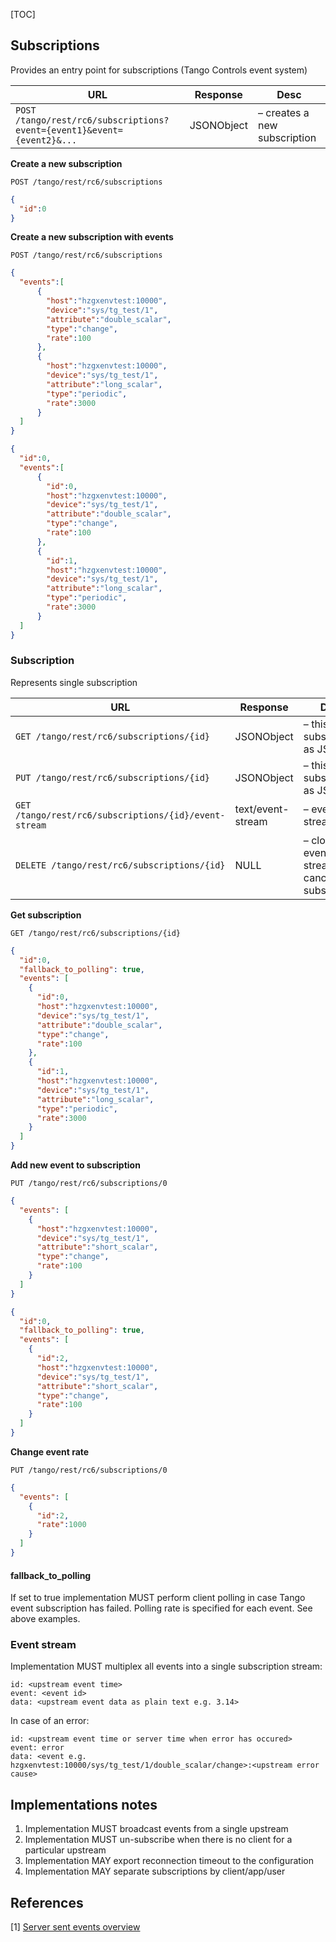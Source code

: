 [TOC]

## Subscriptions

Provides an entry point for subscriptions (Tango Controls event system)

| URL                                        | Response           | Desc
|-----------------------------------------|------------|--------------------------
|`POST /tango/rest/rc6/subscriptions?event={event1}&event={event2}&...`             | JSONObject | – creates a new subscription  

**Create a new subscription**

`POST /tango/rest/rc6/subscriptions`


```json
{
  "id":0
}
```

**Create a new subscription with events**

`POST /tango/rest/rc6/subscriptions`

```json
{
  "events":[
      {
        "host":"hzgxenvtest:10000",
        "device":"sys/tg_test/1",
        "attribute":"double_scalar",
        "type":"change",
        "rate":100
      },
      {
        "host":"hzgxenvtest:10000",
        "device":"sys/tg_test/1",
        "attribute":"long_scalar",
        "type":"periodic",
        "rate":3000
      }
  ]
}
```


```json
{
  "id":0,
  "events":[
      {
        "id":0,
        "host":"hzgxenvtest:10000",
        "device":"sys/tg_test/1",
        "attribute":"double_scalar",
        "type":"change",
        "rate":100
      },
      {
        "id":1,
        "host":"hzgxenvtest:10000",
        "device":"sys/tg_test/1",
        "attribute":"long_scalar",
        "type":"periodic",
        "rate":3000
      }
  ]
}
```

### Subscription

Represents single subscription

| URL                                        | Response           | Desc
|-----------------------------------------|------------|--------------------------
|`GET /tango/rest/rc6/subscriptions/{id}`              | JSONObject  | – this subscription as JSON 
|`PUT /tango/rest/rc6/subscriptions/{id}`              | JSONObject  | – this subscription as JSON
|`GET /tango/rest/rc6/subscriptions/{id}/event-stream` | text/event-stream  | – events stream
|`DELETE /tango/rest/rc6/subscriptions/{id}`           | NULL  | – closes events stream and cancels subscription

**Get subscription**

`GET /tango/rest/rc6/subscriptions/{id}`

```json
{
  "id":0,
  "fallback_to_polling": true,
  "events": [
    {
      "id":0,
      "host":"hzgxenvtest:10000",
      "device":"sys/tg_test/1",
      "attribute":"double_scalar",
      "type":"change",
      "rate":100
    },
    {
      "id":1,
      "host":"hzgxenvtest:10000",
      "device":"sys/tg_test/1",
      "attribute":"long_scalar",
      "type":"periodic",
      "rate":3000
    }
  ]
}
```

**Add new event to subscription**

`PUT /tango/rest/rc6/subscriptions/0`

```json
{
  "events": [
    {
      "host":"hzgxenvtest:10000",
      "device":"sys/tg_test/1",
      "attribute":"short_scalar",
      "type":"change",
      "rate":100
    }
  ]
}
```

```json
{
  "id":0,
  "fallback_to_polling": true,
  "events": [
    {
      "id":2,
      "host":"hzgxenvtest:10000",
      "device":"sys/tg_test/1",
      "attribute":"short_scalar",
      "type":"change",
      "rate":100
    }
  ]
}
```

**Change event rate**

`PUT /tango/rest/rc6/subscriptions/0`

```json
{
  "events": [
    {
      "id":2,
      "rate":1000
    }
  ]
}
```

#### fallback_to_polling

If set to true implementation MUST perform client polling in case Tango event subscription has failed. Polling rate is specified for each event. See above examples.  

### Event stream

Implementation MUST multiplex all events into a single subscription stream:

```
id: <upstream event time>
event: <event id> 
data: <upstream event data as plain text e.g. 3.14>
```

In case of an error:

```
id: <upstream event time or server time when error has occured>
event: error 
data: <event e.g. hzgxenvtest:10000/sys/tg_test/1/double_scalar/change>:<upstream error cause>
```

## Implementations notes

1. Implementation MUST broadcast events from a single upstream
2. Implementation MUST un-subscribe when there is no client for a particular upstream
3. Implementation MAY export reconnection timeout to the configuration
4. Implementation MAY separate subscriptions by client/app/user

## References

[1] [Server sent events overview](https://www.w3schools.com/html/html5_serversentevents.asp)
